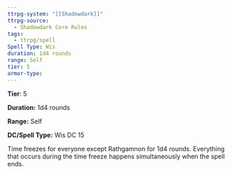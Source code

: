 ```yaml
---
ttrpg-system: "[[Shadowdark]]"
ttrpg-source:
  - Shadowdark Core Rules
tags:
  - ttrpg/spell
Spell Type: Wis
duration: 1d4 rounds
range: Self
tier: 5
armor-type:
---
```

**Tier**: 5

**Duration:** 1d4 rounds

**Range:** Self

**DC/Spell Type:** Wis DC 15

Time freezes for everyone except Rathgamnon for 1d4 rounds. Everything that occurs during the time freeze happens simultaneously when the spell ends.